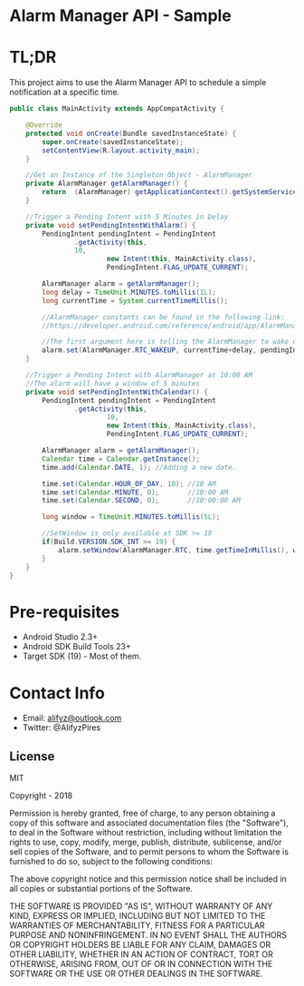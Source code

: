 # Alarm Manager API - Sample

# TL;DR

This project aims to use the Alarm Manager API to schedule a simple notification at a specific time.  

```java
public class MainActivity extends AppCompatActivity {

    @Override
    protected void onCreate(Bundle savedInstanceState) {
        super.onCreate(savedInstanceState);
        setContentView(R.layout.activity_main);
    }

    //Get an Instance of the Singleton Object - AlarmManager
    private AlarmManager getAlarmManager() {
        return  (AlarmManager) getApplicationContext().getSystemService(ALARM_SERVICE);
    }

    //Trigger a Pending Intent with 5 Minutes in Delay
    private void setPendingIntentWithAlarm() {
        PendingIntent pendingIntent = PendingIntent
                .getActivity(this,
                10,
                        new Intent(this, MainActivity.class),
                        PendingIntent.FLAG_UPDATE_CURRENT);

        AlarmManager alarm = getAlarmManager();
        long delay = TimeUnit.MINUTES.toMillis(1L);
        long currentTime = System.currentTimeMillis();

        //AlarmManager constants can be found in the following link:
        //https://developer.android.com/reference/android/app/AlarmManager

        //The first argument here is telling the AlarmManager to wake up the Phone if needed.
        alarm.set(AlarmManager.RTC_WAKEUP, currentTime+delay, pendingIntent);
    }

    //Trigger a Pending Intent with AlarmManager at 10:00 AM
    //The alarm will have a window of 5 minutes
    private void setPendingIntentWithCalendar() {
        PendingIntent pendingIntent = PendingIntent
                .getActivity(this,
                        10,
                        new Intent(this, MainActivity.class),
                        PendingIntent.FLAG_UPDATE_CURRENT);

        AlarmManager alarm = getAlarmManager();
        Calendar time = Calendar.getInstance();
        time.add(Calendar.DATE, 1); //Adding a new date.

        time.set(Calendar.HOUR_OF_DAY, 10); //10 AM
        time.set(Calendar.MINUTE, 0);       //10:00 AM
        time.set(Calendar.SECOND, 0);       //10:00:00 AM

        long window = TimeUnit.MINUTES.toMillis(5L);

        //SetWindow is only available at SDK >= 19
        if(Build.VERSION.SDK_INT >= 19) {
            alarm.setWindow(AlarmManager.RTC, time.getTimeInMillis(), window, pendingIntent);
        }
    }
}
```


# Pre-requisites

  - Android Studio 2.3+
  - Android SDK Build Tools 23+
  - Target SDK (19) - Most of them. 
 
# Contact Info

- Email: alifyz@outlook.com
- Twitter: @AlifyzPires


License
----

MIT

Copyright - 2018

Permission is hereby granted, free of charge, to any person obtaining a copy of this software and associated documentation files (the "Software"), to deal in the Software without restriction, including without limitation the rights to use, copy, modify, merge, publish, distribute, sublicense, and/or sell copies of the Software, and to permit persons to whom the Software is furnished to do so, subject to the following conditions:

The above copyright notice and this permission notice shall be included in all copies or substantial portions of the Software.

THE SOFTWARE IS PROVIDED "AS IS", WITHOUT WARRANTY OF ANY KIND, EXPRESS OR IMPLIED, INCLUDING BUT NOT LIMITED TO THE WARRANTIES OF MERCHANTABILITY, FITNESS FOR A PARTICULAR PURPOSE AND NONINFRINGEMENT. IN NO EVENT SHALL THE AUTHORS OR COPYRIGHT HOLDERS BE LIABLE FOR ANY CLAIM, DAMAGES OR OTHER LIABILITY, WHETHER IN AN ACTION OF CONTRACT, TORT OR OTHERWISE, ARISING FROM, OUT OF OR IN CONNECTION WITH THE SOFTWARE OR THE USE OR OTHER DEALINGS IN THE SOFTWARE.

